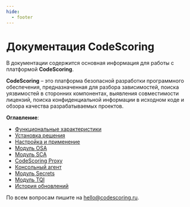 ```yaml
---
hide:
  - footer
---
```

# Документация CodeScoring

В документации содержится основная информация для работы с платформой **CodeScoring**.

**CodeScoring** – это платформа безопасной разработки программного обеспечения, предназначенная для разбора зависимостей, поиска уязвимостей в сторонних компонентах, выявления совместимости лицензий, поиска конфиденциальной информации в исходном коде и обзора качества разрабатываемых проектов.

**Оглавление**:

 - [Функциональные характеристики](functionality)
 - [Установка решения](on-premise/installation)
 - [Настройка и применение](on-premise/how-to/activation)
 - [Модуль OSA](osa)
 - [Модуль SCA](sca)
 - [CodeScoring Proxy](/cs_proxy)
 - [Консольный агент](agent)
 - [Модуль Secrets](secrets)
 - [Модуль TQI](tqi)
 - [История обновлений](changelog/on-premise-changelog)

По всем вопросам пишите на <hello@codescoring.ru>.


